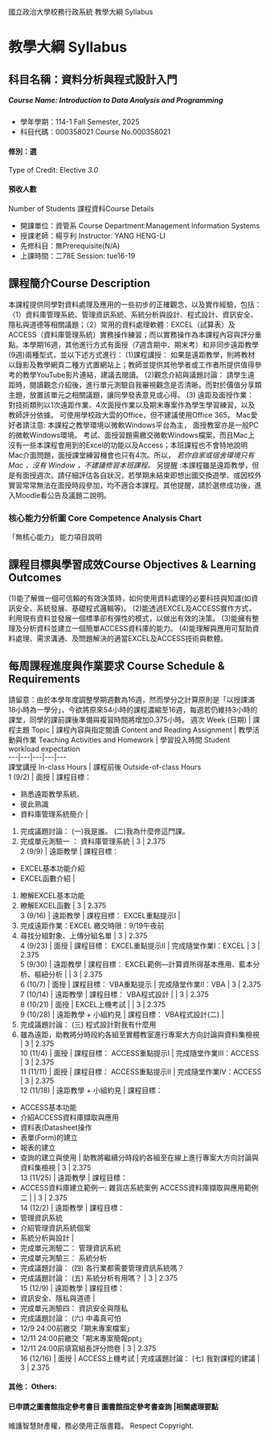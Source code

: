 國立政治大學校務行政系統 教學大綱 Syllabus
# 教學大綱 Syllabus
##  科目名稱：資料分析與程式設計入門
#####  Course Name: Introduction to Data Analysis and Programming
  * 學年學期：114-1 Fall Semester, 2025 
  * 科目代碼：000358021 Course No.000358021
#### 修別：選
Type of Credit: Elective 
_3.0_
#### 預收人數
Number of Students
課程資料Course Details
  * 開課單位：資管系 Course Department:Management Information Systems 
  * 授課老師：楊亨利 Instructor: YANG HENG-LI 
  * 先修科目：無Prerequisite(N/A)
  * 上課時間：二78E Session: tue16-19
##  課程簡介Course Description
本課程提供同學對資料處理及應用的一些初步的正確觀念，以及實作經驗，包括：（1）資料庫管理系統、管理資訊系統、系統分析與設計、程式設計、資訊安全、隱私與道德等相關議題；（2）常用的資料處理軟體：EXCEL（試算表）及ACCESS（資料庫管理系統）實務操作練習；而以實務操作為本課程內容與評分重點。本學期16週，其他進行方式有面授（7週含期中、期末考）和非同步遠距教學(9週)兩種型式，並以下述方式進行：
(1)課程講授：
如果是遠距教學，則將教材以錄影及教學網頁二種方式置網站上；教師並提供其他學者或工作者所提供值得參考的教學YouTube影片連結，建議去閱讀。
(2)觀念介紹與議題討論：
請學生遠距時，閱讀觀念介紹後，進行單元測驗自我審視觀念是否清晰。而對於價值分享類主題，放置該單元之相關議題，讓同學發表意見或心得。
(3) 遠距及面授作業：
對技術類則以1次遠距作業、4次面授作業以及期末專案作為學生學習練習，以及教師評分依據。
可使用學校政大雲的Office，但不建議使用Office 365。
Mac愛好者請注意:
本課程之教學環境以微軟Windows平台為主，
面授教室亦是一般PC的微軟Windows環境。
考試、面授習題需繳交微軟Windows檔案，而且Mac上沒有一些本課程會用到的Excel的功能以及Access；本班課程也不會特地說明Mac介面問題，面授課堂練習機會也只有4次。所以， _若你自家或宿舍環境只有_ _Mac_ _，沒有_ _Window_ _，不建議修習本班課程。_
另提醒 :本課程雖是遠距教學，但是有面授週次。請仔細評估各自狀況，若學期未結束即想出國交換遊學、或因校外實習常常無法在面授時段參加，均不適合本課程。其他提醒，請於選修成功後，進入Moodle看公告及議題二說明。
###  核心能力分析圖 Core Competence Analysis Chart
「無核心能力」 
能力項目說明
##  課程目標與學習成效Course Objectives & Learning Outcomes 
(1)能了解做一個可信賴的有效決策時，如何使用資料處理的必要科技與知識(如資訊安全、系統發展、基礎程式邏輯等)。
(2)能透過EXCEL及ACCESS實作方式，利用現有資料並發展一個標準卻有彈性的模式，以做出有效的決策。
(3)能擁有整理及分析資料並建立一個簡單ACCESS資料庫的能力。
(4)能理解與應用可幫助資料處理、需求溝通、及問題解決的適當EXCEL及ACCESS技術與軟體。
##  每周課程進度與作業要求 Course Schedule & Requirements
請留意：由於本學年度調整學期週數為16週，然而學分之計算原則是「以授課滿18小時為一學分」，今欲將原來54小時的課程濃縮至16週，每週若仍維持3小時的課堂，同學的課前課後準備與複習時間將增加0.375小時。
週次 Week (日期) |  課程主題 Topic |  課程內容與指定閱讀 Content and Reading Assignment |  教學活動與作業 Teaching Activities and Homework |  學習投入時間 Student workload expectation  
---|---|---|---|---  
課堂講授 In-class Hours |  課程前後 Outside-of-class Hours  
1 (9/2) |  面授 |  課程目標：
  * 熟悉遠距教學系統、
  * 彼此熟識
  * 資料庫管理系統簡介
| 
  1. 完成議題討論：
(一)我是誰。 (二)我為什麼修這門課。
  1. 完成單元測驗一 ：
資料庫管理系統 |  3 |  2.375  
2 (9/9) |  遠距教學 |  課程目標：
  * EXCEL基本功能介紹
  * EXCEL函數介紹
| 
  1. 瞭解EXCEL基本功能
  2. 瞭解EXCEL函數
|  3 |  2.375  
3 (9/16) |  遠距教學 |  課程目標： EXCEL重點提示I | 
  1. 完成遠距作業：EXCEL
繳交時限：9/19午夜前
  1. 尋找分組對象、上傳分組名單
|  3 |  2.375  
4  (9/23) |  面授 |  課程目標： EXCEL重點提示II |  完成隨堂作業I：EXCEL |  3 |  2.375  
5 (9/30) |  遠距教學 |  課程目標： EXCEL範例—計算資所得基本應用、藍本分析、樞紐分析 |  |  3 |  2.375  
6  (10/7) |  面授 |  課程目標：  VBA重點提示 |  完成隨堂作業II：VBA |  3 |  2.375  
7  (10/14) |  遠距教學 |  課程目標： VBA程式設計 |  |  3 |  2.375  
8 (10/21) |  面授 |  EXCEL上機考試 |  |  3 |  2.375  
9  (10/28) |  遠距教學 + 小組約見 |  課程目標： VBA程式設計(二) | 
  1. 完成議題討論：
(三) 程式設計對我有什麼用
  1. 雖為遠距，助教將分時段約各組至實體教室進行專案大方向討論與資料集檢視
|  3 |  2.375  
10 (11/4) |  面授 |  課程目標： ACCESS重點提示I |  完成隨堂作業III：ACCESS |  3 |  2.375  
11 (11/11) |  面授 |  課程目標： ACCESS重點提示II |  完成隨堂作業IV：ACCESS |  3 |  2.375  
12 (11/18) |  遠距教學 + 小組約見 |  課程目標：
  * ACCESS基本功能
  * 介紹ACCESS資料庫擷取與應用
  * 資料表(Datasheet操作
  * 表單(Form)的建立
  * 報表的建立
  * 查詢的建立與使用
|  助教將繼續分時段約各組至在線上進行專案大方向討論與資料集檢視 |  3 |  2.375  
13 (11/25) |  遠距教學 |  課程目標：
  * ACCESS資料庫建立範例一: 雜貨店系統案例
ACCESS資料庫擷取與應用範例二 |  |  3 |  2.375  
14 (12/2) |  遠距教學 |  課程目標：
  * 管理資訊系統
  * 介紹管理資訊系統個案
  * 系統分析與設計
| 
  * 完成單元測驗二：
管理資訊系統
  * 完成單元測驗三：
系統分析
  * 完成議題討論：
(四) 各行業都需要管理資訊系統嗎？
  * 完成議題討論：
(五) 系統分析有用嗎？ |  3 |  2.375  
15 (12/9) |  遠距教學 |  課程目標：
  * 資訊安全、隱私與道德
| 
  * 完成單元測驗四：
資訊安全與隱私
  * 完成議題討論：
(六) 中毒真可怕
  * 12/9 24:00前繳交「期末專案檔案」
  * 12/11 24:00前繳交「期末專案簡報ppt」
  * 12/11 24:00前填寫組長評分問卷
|  3 |  2.375  
16 (12/16) |  面授 |  ACCESS上機考試 |  完成議題討論： (七) 我對課程的建議 |  3 |  2.375  
####  其他： Others:
####  已申請之圖書館指定參考書目  圖書館指定參考書查詢 |相關處理要點
維護智慧財產權，務必使用正版書籍。 Respect Copyright.
